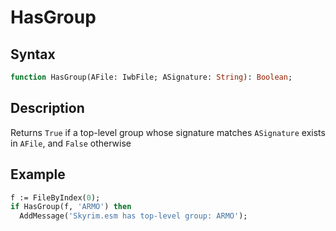 # HasGroup

## Syntax

```pascal
function HasGroup(AFile: IwbFile; ASignature: String): Boolean;
```

## Description

Returns `True` if a top-level group whose signature matches `ASignature` exists in `AFile`, and `False` otherwise

## Example

```pascal
f := FileByIndex(0);
if HasGroup(f, 'ARMO') then
  AddMessage('Skyrim.esm has top-level group: ARMO');
```
